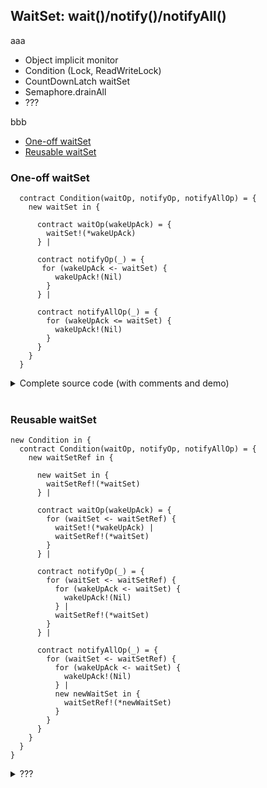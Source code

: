 ## WaitSet: wait()/notify()/notifyAll()
aaa
- Object implicit monitor
- Condition (Lock, ReadWriteLock)
- CountDownLatch waitSet
- Semaphore.drainAll
- ???

bbb
- [One-off waitSet](#one-off-waitset)  
- [Reusable waitSet](#reusable-waitset)  

### One-off waitSet

```
  contract Condition(waitOp, notifyOp, notifyAllOp) = {
    new waitSet in {

      contract waitOp(wakeUpAck) = {
        waitSet!(*wakeUpAck)
      } |

      contract notifyOp(_) = {
       for (wakeUpAck <- waitSet) {
          wakeUpAck!(Nil)
        }
      } |

      contract notifyAllOp(_) = {
        for (wakeUpAck <= waitSet) {
          wakeUpAck!(Nil)
        }
      } 
    }
  }
```

<details><summary>Complete source code (with comments and demo)</summary><p>

```
new Condition in {

  contract Condition(waitOp, notifyOp, notifyAllOp) = {
    new waitSet in {

      contract waitOp(wakeUpAck) = {
        waitSet!(*wakeUpAck)
      } |

      contract notifyOp(_) = {
       for (wakeUpAck <- waitSet) {
          wakeUpAck!(Nil)
        }
      } |

      contract notifyAllOp(_) = {
        for (wakeUpAck <= waitSet) {
          wakeUpAck!(Nil)
        }
      } 
    }
  }|
  
  new waitOp, notifyOp, notifyAllOp in {
    Condition!(*waitOp, *notifyOp, *notifyAllOp) |
  
    // start 5 waiters
    new loopRange in {
      loopRange!([0, 1, 2, 3, 4]) | for (@[index...tail] <= loopRange) {        
          loopRange!(tail) |
          new wakeUpAck in {
            waitOp!(*wakeUpAck) | for (_ <- wakeUpAck) {
              stdout!([index, "woke up!"])
            }
          }                    
      }
    } |
 
    // 'notifyAll' - wake up them all
    new ack in {
      stdoutAck!("Lets wake up them all.", *ack) | for (_ <- ack) {
        notifyAllOp!(Nil)
      }
    }
  }
}
```
</p></details><br/>

### Reusable waitSet

```
new Condition in {
  contract Condition(waitOp, notifyOp, notifyAllOp) = {
    new waitSetRef in {
    
      new waitSet in {
        waitSetRef!(*waitSet)
      } |      
      
      contract waitOp(wakeUpAck) = {
        for (waitSet <- waitSetRef) {
          waitSet!(*wakeUpAck) |
          waitSetRef!(*waitSet)
        }
      } |

      contract notifyOp(_) = {
        for (waitSet <- waitSetRef) {
          for (wakeUpAck <- waitSet) {
            wakeUpAck!(Nil)
          } |
          waitSetRef!(*waitSet)
        }    
      } |

      contract notifyAllOp(_) = {
        for (waitSet <- waitSetRef) {
          for (wakeUpAck <- waitSet) {
            wakeUpAck!(Nil)
          } |
          new newWaitSet in {
            waitSetRef!(*newWaitSet)
          }
        }  
      }        
    }
  }
}
```

<details><summary>???</summary><p>

```
???
```
</p></details><br/>

